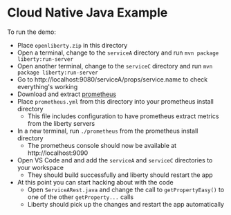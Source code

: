 # Cloud Native Java Example

To run the demo:
* Place `openliberty.zip` in this directory
* Open a terminal, change to the `serviceA` directory and run `mvn package liberty:run-server`
* Open another terminal, change to the `serviceC` directory and run `mvn package liberty:run-server`
* Go to http://localhost:9080/serviceA/props/service.name to check everything's working
* Download and extract [prometheus](https://prometheus.io/download/)
* Place `prometheus.yml` from this directory into your prometheus install directory
  * This file includes configuration to have prometheus extract metrics from the liberty servers
* In a new terminal, run `./prometheus` from the prometheus install directory
  * The prometheus console should now be available at http://localhost:9090
* Open VS Code and and add the `serviceA` and `serviceC` directories to your workspace
  * They should build successfully and liberty should restart the app
* At this point you can start hacking about with the code
  * Open `ServiceARest.java` and change the call to `getPropertyEasy()` to one of the other `getProperty...` calls
  * Liberty should pick up the changes and restart the app automatically